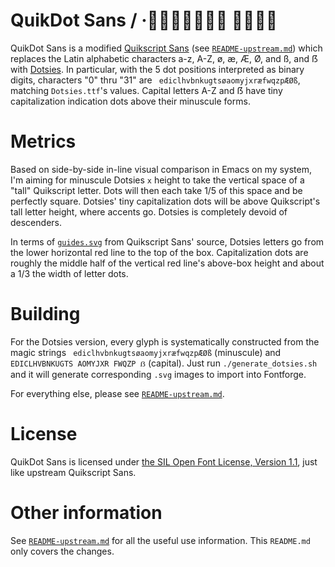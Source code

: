 # QuikDot Sans / · 

QuikDot Sans is a modified [Quikscript
Sans](https://bitbucket.org/pcdandy/quikscript-sans) (see
[`README-upstream.md`](README-upstream.md)) which replaces the Latin
alphabetic characters a-z, A-Z, ø, æ, Æ, Ø, and ß, and ẞ with
[Dotsies](https://dotsies.org). In particular, with the 5 dot
positions interpreted as binary digits, characters "0" thru "31" are `
ediclhvbnkugtsøaomyjxræfwqzpÆØß`, matching `Dotsies.ttf`'s
values. Capital letters A-Z and ẞ have tiny capitalization indication
dots above their minuscule forms.


# Metrics

Based on side-by-side in-line visual comparison in Emacs on my system,
I'm aiming for minuscule Dotsies `x` height to take the vertical space
of a "tall" Quikscript letter. Dots will then each take 1/5 of this
space and be perfectly square. Dotsies' tiny capitalization dots will
be above Quikscript's tall letter height, where accents go. Dotsies is
completely devoid of descenders.

In terms of [`guides.svg`](letters/guides.svg) from Quikscript Sans'
source, Dotsies letters go from the lower horizontal red line to the
top of the box. Capitalization dots are roughly the middle half of the
vertical red line's above-box height and about a 1/3 the width of
letter dots.


# Building

For the Dotsies version, every glyph is systematically constructed
from the magic strings ` ediclhvbnkugtsøaomyjxræfwqzpÆØß` (minuscule)
and ` EDICLHVBNKUGTS AOMYJXR FWQZP ẞ` (capital). Just run
`./generate_dotsies.sh` and it will generate corresponding `.svg`
images to import into Fontforge.

For everything else, please see
[`README-upstream.md`](README-upstream.md).


# License

QuikDot Sans is licensed under [the SIL Open Font License, Version
1.1](LICENSE), just like upstream Quikscript Sans.


# Other information

See [`README-upstream.md`](README-upstream.md) for all the useful use
information. This `README.md` only covers the changes.
